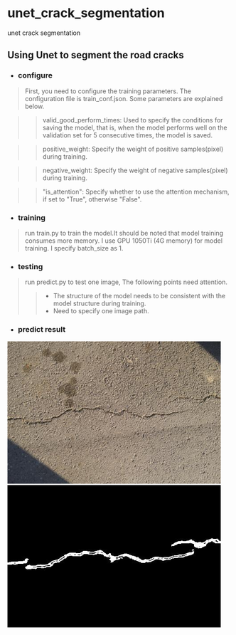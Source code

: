 # unet_crack_segmentation
unet crack segmentation
## Using Unet to segment the road cracks
* ### configure
> First, you need to configure the training parameters. The configuration file is train_conf.json. Some parameters are explained below.
  
>> valid_good_perform_times: Used to specify the conditions for saving the model, that is, when the model performs well on the validation set for 5 consecutive times, the model is saved.  
  
>> positive_weight: Specify the weight of positive samples(pixel) during training.
  
>> negative_weight: Specify the weight of negative samples(pixel) during training.  
  
>> "is_attention": Specify whether to use the attention mechanism, if set to "True", otherwise "False".  
  
* ### training
> run train.py to train the model.It should be noted that model training consumes more memory. I use GPU 1050Ti (4G memory) for model training. I specify batch_size as 1.  
  
* ### testing
> run predict.py to test one image, The following points need attention.
>> * The structure of the model needs to be consistent with the model structure during training.
>> * Need to specify one image path.

* ### predict result
![image](https://github.com/1991yuyang/unet_crack_segmentation/blob/master/dataset/image_test/320.jpg)
![mask](https://github.com/1991yuyang/unet_crack_segmentation/blob/master/predict_result/320.jpg)

